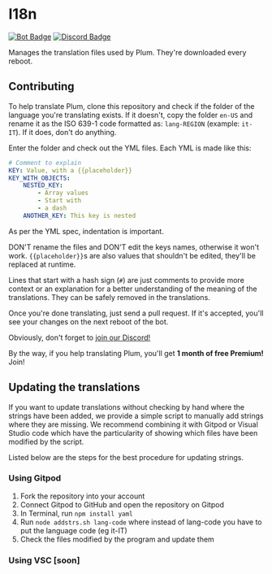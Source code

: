 # I18n

[![Bot Badge](https://img.shields.io/static/v1?label=bot&message=Plum&logo=DISCORD&logoColor=white&color=c44040)](https://plum-bot.xyz) [![Discord Badge](https://discord.com/api/guilds/689149132371263604/widget.png?style=shield)](https://discord.gg/MDtgmEM)

Manages the translation files used by Plum. They're downloaded every reboot.

## Contributing

To help translate Plum, clone this repository and check if the folder of the language
you're translating exists.
If it doesn't, copy the folder `en-US` and rename it as the ISO 639-1 code formatted as:
`lang-REGION` (example: `it-IT`). If it does, don't do anything.

Enter the folder and check out the YML files. Each YML is made like this:

```yaml
# Comment to explain
KEY: Value, with a {{placeholder}}
KEY_WITH_OBJECTS:
    NESTED_KEY:
        - Array values
        - Start with
        - a dash
    ANOTHER_KEY: This key is nested
```

As per the YML spec, indentation is important.

DON'T rename the files and DON'T edit the keys names, otherwise it won't work. `{{placeholder}}`s
are also values that shouldn't be edited, they'll be replaced at runtime.

Lines that start with a hash sign (`#`) are just comments
to provide more context or an explanation for a better understanding of the meaning of the translations.
They can be safely removed in the translations.

Once you're done translating, just send a pull request. If it's accepted, you'll see your
changes on the next reboot of the bot.

Obviously, don't forget to [join our Discord!](https://discord.gg/MDtgmEM)

By the way, if you help translating Plum, you'll get **1 month of free Premium!** Join!

## Updating the translations
If you want to update translations without checking by hand where the strings have been added, we provide a simple script to manually add strings where they are missing. We recommend combining it with Gitpod or Visual Studio code which have the particularity of showing which files have been modified by the script.

Listed below are the steps for the best procedure for updating strings.
### Using Gitpod
1. Fork the repository into your account
2. Connect Gitpod to GitHub and open the repository on Gitpod
3. In Terminal, run `npm install yaml`
4. Run `node addstrs.sh lang-code` where instead of lang-code you have to put the language code (eg it-IT)
5. Check the files modified by the program and update them

### Using VSC [soon]
